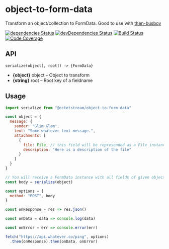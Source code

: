 # object-to-form-data

Transform an object/collection to FormData.
Good to use with [then-busboy](https://github.com/octet-stream/then-busboy)

[![dependencies Status](https://david-dm.org/octet-stream/object-to-form-data/status.svg)](https://david-dm.org/octet-stream/object-to-form-data)
[![devDependencies Status](https://david-dm.org/octet-stream/object-to-form-data/dev-status.svg)](https://david-dm.org/octet-stream/object-to-form-data?type=dev)
[![Build Status](https://travis-ci.org/octet-stream/object-to-form-data.svg?branch=master)](https://travis-ci.org/octet-stream/object-to-form-data)
[![Code Coverage](https://codecov.io/github/octet-stream/object-to-form-data/coverage.svg?branch=master)](https://codecov.io/github/octet-stream/object-to-form-data?branch=master)

## API

`serialize(object[, root]) -> {FormData}`

  * **{object}** object – Object to transform
  * **{string}** root – Root key of a fieldname

## Usage

```js
import serialize from "@octetstream/object-to-form-data"

const object = {
  message: {
    sender: "Glim Glam",
    text: "Some whatever text message.",
    attachments: [
      {
        file: File, // this field will be represended as a File instance
        description: "Here is a description of the file"
      }
    ]
  }
}

// You will receive a FormData instance with all fields of given object
const body = serialize(object)

const options = {
  method: "POST", body
}

const onResponse = res => res.json()

const onData = data => console.log(data)

const onError = err => console.error(err)

fetch("https://api.whatever.co/ping", options)
  .then(onResponse).then(onData, onError)
```
